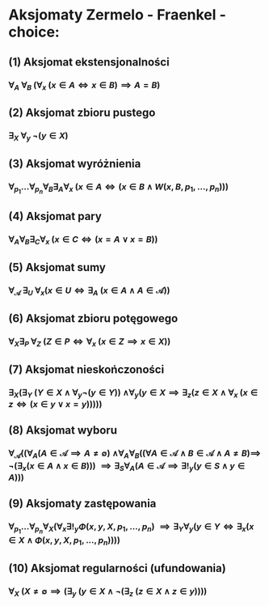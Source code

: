 # Aksjomaty Zermelo - Fraenkel - choice:
## (1) **Aksjomat ekstensjonalności**
### $\forall_{A} \:\forall_{B}\: (\forall_{x} \:(x \in A \iff x \in B) \implies A=B)$
## (2) **Aksjomat zbioru pustego**
### $\exists_{X} \:\forall_{y} \: \neg(y \in X)$
## (3) **Aksjomat wyróżnienia**
### $\forall_{p_1}... \forall_{p_n} \forall_{B}  \exists_A \forall_x$ $(x \in A \iff (x \in B \wedge W(x,B,p_1,...,p_n)))$
## (4) **Aksjomat pary**
### $\forall_A \forall_B \exists_C \forall_x \:(x \in C \iff (x = A \vee x= B))$
## (5) **Aksjomat sumy**
###  $\forall_\mathcal{A} \: \exists_U \: \forall_x(x \in U \iff \exists_A \: (x \in A \wedge A \in \mathcal{A}))$
## (6) **Aksjomat zbioru potęgowego**
###  $\forall_X \exists_P \: \forall_Z \:(Z \in P \iff \forall_x \:(x \in Z \implies  x \in X))$
## (7) **Aksjomat nieskończoności**
###  $\exists_X  (\exists_Y \:(Y \in X \wedge \forall_y \neg(y \in Y))$ $\wedge \forall_y(y \in X \implies \exists_z (z \in X \wedge \forall_x$ $(x \in z \iff (x \in y \vee x = y)))))$
## (8) **Aksjomat wyboru**
###  $\forall_\mathcal{A} ((\forall_A (A \in \mathcal{A} \implies A \neq \emptyset)$  $\wedge \forall_A \forall_B  (( \forall{A \in \mathcal{A}} \wedge B \in  \mathcal{A} \wedge A \neq B) \implies$ $\neg(\exists_x (x \in A \wedge x \in B)))$ $\implies \exists_S \forall_A (A \in \mathcal{A} \implies \exists!_y (y \in S \wedge y \in A)))$
## (9) **Aksjomaty zastępowania**
###  $\forall_{p_1} ... \forall_{p_n} \forall_X (\forall_x \exists!_{y} \Phi(x,y,X,p_1,...,p_n)$ $\implies \exists_Y \forall_y (y\in Y \iff \exists_x (x \in X \wedge \Phi(x,y,X,p_1,...,p_n))))$
## (10) **Aksjomat regularności (ufundowania)**
###  $\forall_X \:(X \neq \emptyset \implies (\exists_y \: (y \in X \wedge \neg(\exists_z \:(z \in X \wedge z \in y))))$